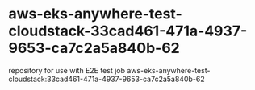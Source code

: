 # aws-eks-anywhere-test-cloudstack-33cad461-471a-4937-9653-ca7c2a5a840b-62
repository for use with E2E test job aws-eks-anywhere-test-cloudstack:33cad461-471a-4937-9653-ca7c2a5a840b-62
